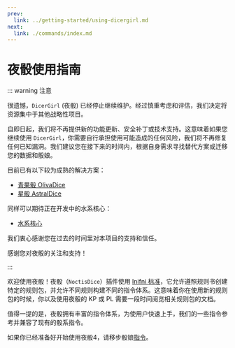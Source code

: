 ```yaml
---
prev:
  link: ../getting-started/using-dicergirl.md
next:
  link: ./commands/index.md
---
```


# 夜骰使用指南

::: warning 注意

很遗憾，`DicerGirl` (夜骰) 已经停止继续维护。经过慎重考虑和评估，我们决定将资源集中于其他战略性项目。

自即日起，我们将不再提供新的功能更新、安全补丁或技术支持。这意味着如果您继续使用 `DicerGirl`，你需要自行承担使用可能造成的任何风险，我们将不再修复任何已知漏洞。我们建议您在接下来的时间内，根据自身需求寻找替代方案或迁移您的数据和骰娘。

目前已有以下较为成熟的解决方案：

- [青果骰 OlivaDice](https://github.com/OlivOS-Team/OlivOS)
- [星骰 AstralDice](https://trpgbot.com/)

同样可以期待正在开发中的水系核心：

- [水系核心](https://github.com/HydroRoll-Team/HydroRollCore)

我们衷心感谢您在过去的时间里对本项目的支持和信任。

感谢您对夜骰的关注和支持！

:::

欢迎使用夜骰！夜骰（`NoctisDice`）插件使用 [Inifni 标准](https://github.com/HydroRoll-Team/infini)，它允许遵照规则书创建特定的规则包，并允许不同规则构建不同的指令体系。这意味着你在使用新的规则包的时候，你以及使用夜骰的 KP 或 PL 需要一段时间阅览相关规则包的文档。

值得一提的是，夜骰拥有丰富的指令体系，为使用户快速上手，我们的一些指令参考并兼容了现有的骰系指令。

如果你已经准备好开始使用夜骰4，请移步骰娘[指令](./commands/index.md)。

